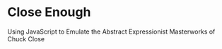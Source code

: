 Close Enough
============

Using JavaScript to Emulate the Abstract Expressionist Masterworks of Chuck Close
